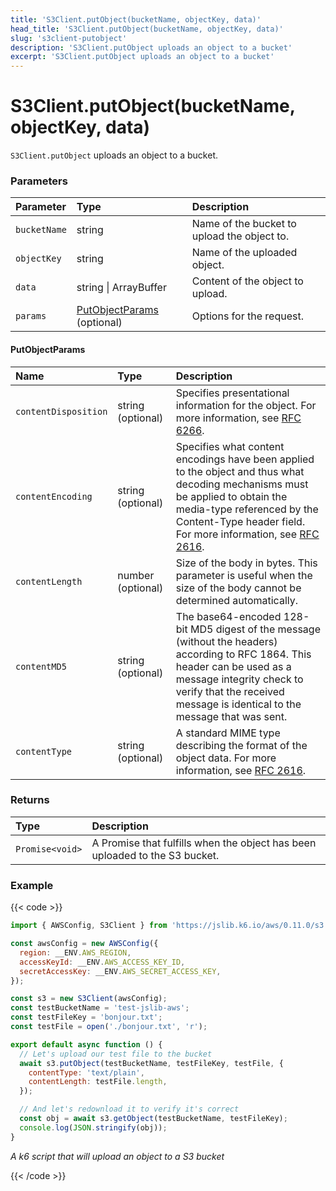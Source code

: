 ```yaml
---
title: 'S3Client.putObject(bucketName, objectKey, data)'
head_title: 'S3Client.putObject(bucketName, objectKey, data)'
slug: 's3client-putobject'
description: 'S3Client.putObject uploads an object to a bucket'
excerpt: 'S3Client.putObject uploads an object to a bucket'
---
```


# S3Client.putObject(bucketName, objectKey, data)

`S3Client.putObject` uploads an object to a bucket.

### Parameters

| Parameter     | Type                                            | Description                                  |
| :------------ | :---------------------------------------------- | :------------------------------------------- |
| `bucketName`  | string                                          | Name of the bucket to upload the object to.  |
| `objectKey`   | string                                          | Name of the uploaded object.                 |
| `data`        | string \| ArrayBuffer                           | Content of the object to upload.             |
| `params`      | [PutObjectParams](#putobjectparams) (optional)  | Options for the request. |

#### PutObjectParams

| Name                  | Type              | Description |
| :-------------------- | :---------------- | :---------- |
| `contentDisposition`  | string (optional) | Specifies presentational information for the object. For more information, see [RFC 6266](https://tools.ietf.org/html/rfc6266). |
| `contentEncoding`     | string (optional) | Specifies what content encodings have been applied to the object and thus what decoding mechanisms must be applied to obtain the media-type referenced by the Content-Type header field. For more information, see [RFC 2616](https://tools.ietf.org/html/rfc2616). |
| `contentLength`       | number (optional) | Size of the body in bytes. This parameter is useful when the size of the body cannot be determined automatically. |
| `contentMD5`          | string (optional) | The base64-encoded 128-bit MD5 digest of the message (without the headers) according to RFC 1864. This header can be used as a message integrity check to verify that the received message is identical to the message that was sent. |
| `contentType`         | string (optional) | A standard MIME type describing the format of the object data. For more information, see [RFC 2616](https://tools.ietf.org/html/rfc2616). |

### Returns

| Type            | Description                                                                 |
| :-------------- | :-------------------------------------------------------------------------- |
| `Promise<void>` | A Promise that fulfills when the object has been uploaded to the S3 bucket. |

### Example

{{< code >}}

```javascript
import { AWSConfig, S3Client } from 'https://jslib.k6.io/aws/0.11.0/s3.js';

const awsConfig = new AWSConfig({
  region: __ENV.AWS_REGION,
  accessKeyId: __ENV.AWS_ACCESS_KEY_ID,
  secretAccessKey: __ENV.AWS_SECRET_ACCESS_KEY,
});

const s3 = new S3Client(awsConfig);
const testBucketName = 'test-jslib-aws';
const testFileKey = 'bonjour.txt';
const testFile = open('./bonjour.txt', 'r');

export default async function () {
  // Let's upload our test file to the bucket
  await s3.putObject(testBucketName, testFileKey, testFile, {
    contentType: 'text/plain',
    contentLength: testFile.length,
  });

  // And let's redownload it to verify it's correct
  const obj = await s3.getObject(testBucketName, testFileKey);
  console.log(JSON.stringify(obj));
}
```

_A k6 script that will upload an object to a S3 bucket_

{{< /code >}}
